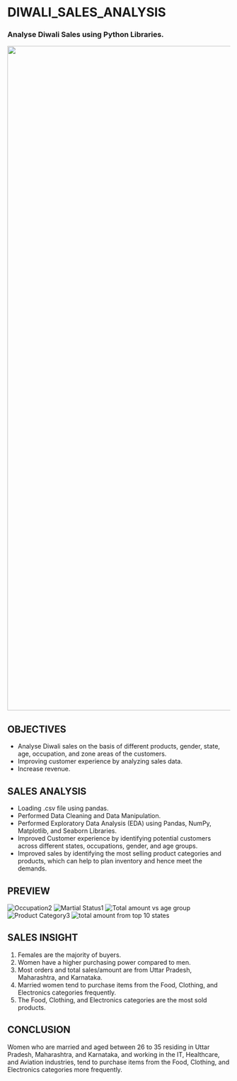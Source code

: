 # DIWALI_SALES_ANALYSIS
### Analyse Diwali Sales using Python Libraries.

<img width="1500" src="https://github.com/ritikaga/Diwali-Sales-Analysis/assets/66274316/a8ec3b37-4711-470e-a9d1-0fbe44ae3747">


## OBJECTIVES 
* Analyse Diwali sales on the basis of different products, gender, state, age, occupation, and zone areas of the customers.
* Improving customer experience by analyzing sales data.
* Increase revenue.
  
## SALES ANALYSIS 
* Loading .csv file using pandas.
* Performed Data Cleaning and Data Manipulation.
* Performed Exploratory Data Analysis (EDA) using Pandas, NumPy, Matplotlib, and Seaborn Libraries.
* Improved Customer experience by identifying potential customers across different states, occupations, gender, and age groups.
* Improved sales by identifying the most selling product categories and products, which can help to plan inventory and hence meet the demands.

## PREVIEW
![Occupation2](https://github.com/ritikaga/Diwali-Sales-Analysis/assets/66274316/4165a52a-b438-41f6-99a2-92349df5e3ec)
![Martial Status1](https://github.com/ritikaga/Diwali-Sales-Analysis/assets/66274316/ab2e6b73-3d55-4187-bbd3-28303a639c08)
![Total amount vs age group](https://github.com/ritikaga/Diwali-Sales-Analysis/assets/66274316/6c674ee0-1e21-4fb8-8370-8f61b00e65e9)
![Product Category3](https://github.com/ritikaga/Diwali-Sales-Analysis/assets/66274316/48e7984f-559b-4ad4-9283-b0d972ee45d1)
![total amount from top 10 states](https://github.com/ritikaga/Diwali-Sales-Analysis/assets/66274316/ae2c9e11-1ff1-4246-b9fd-001e3709a007)

## SALES INSIGHT
1. Females are the majority of buyers.
2. Women have a higher purchasing power compared to men.
3. Most orders and total sales/amount are from Uttar Pradesh, Maharashtra, and Karnataka.
4. Married women tend to purchase items from the Food, Clothing, and Electronics categories frequently.
5. The Food, Clothing, and Electronics categories are the most sold products.


## CONCLUSION 
Women who are married and aged between 26 to 35 residing in Uttar Pradesh, Maharashtra, and Karnataka, and working in the IT, Healthcare, and Aviation industries, tend to purchase items from the Food, Clothing, and Electronics categories more frequently.




